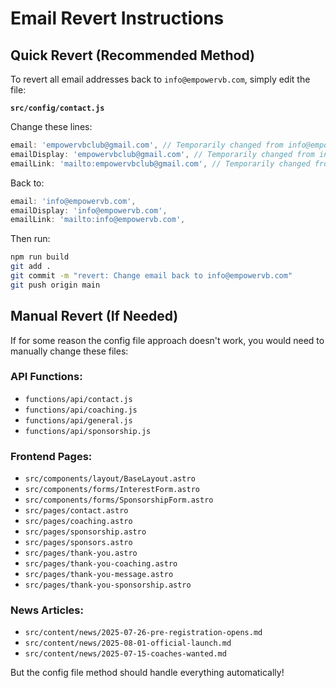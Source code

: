 # Email Revert Instructions

## Quick Revert (Recommended Method)

To revert all email addresses back to `info@empowervb.com`, simply edit the file:

**`src/config/contact.js`**

Change these lines:
```javascript
email: 'empowervbclub@gmail.com', // Temporarily changed from info@empowervb.com
emailDisplay: 'empowervbclub@gmail.com', // Temporarily changed from info@empowervb.com
emailLink: 'mailto:empowervbclub@gmail.com', // Temporarily changed from mailto:info@empowervb.com
```

Back to:
```javascript
email: 'info@empowervb.com',
emailDisplay: 'info@empowervb.com', 
emailLink: 'mailto:info@empowervb.com',
```

Then run:
```bash
npm run build
git add .
git commit -m "revert: Change email back to info@empowervb.com"
git push origin main
```

## Manual Revert (If Needed)

If for some reason the config file approach doesn't work, you would need to manually change these files:

### API Functions:
- `functions/api/contact.js`
- `functions/api/coaching.js` 
- `functions/api/general.js`
- `functions/api/sponsorship.js`

### Frontend Pages:
- `src/components/layout/BaseLayout.astro`
- `src/components/forms/InterestForm.astro`
- `src/components/forms/SponsorshipForm.astro`
- `src/pages/contact.astro`
- `src/pages/coaching.astro`
- `src/pages/sponsorship.astro`
- `src/pages/sponsors.astro`
- `src/pages/thank-you.astro`
- `src/pages/thank-you-coaching.astro`
- `src/pages/thank-you-message.astro`
- `src/pages/thank-you-sponsorship.astro`

### News Articles:
- `src/content/news/2025-07-26-pre-registration-opens.md`
- `src/content/news/2025-08-01-official-launch.md`
- `src/content/news/2025-07-15-coaches-wanted.md`

But the config file method should handle everything automatically! 